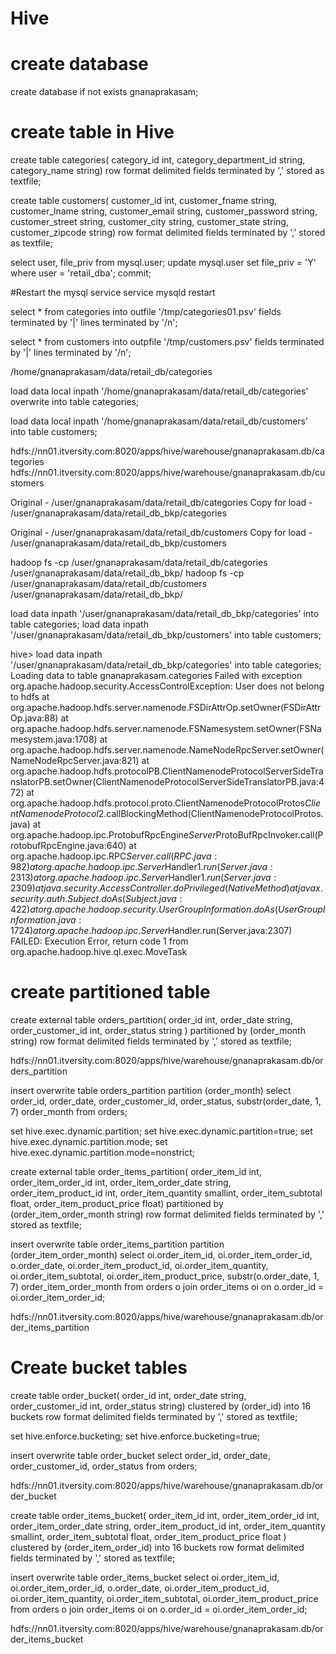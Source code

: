 # Hive

# create database

create database if not exists gnanaprakasam;

# create table in Hive

create table categories(
category_id int,
category_department_id string,
category_name string)
row format delimited fields terminated by ','
stored as textfile;

create table customers(
customer_id  int,
customer_fname string,
customer_lname string,
customer_email string,
customer_password string,
customer_street string,
customer_city string,
customer_state string,
customer_zipcode string)
row format delimited fields terminated by ','
stored as textfile;
 
select user, file_priv from mysql.user;
update mysql.user set file_priv = 'Y' where user = 'retail_dba';
commit;

#Restart the mysql service
service mysqld restart

 select * from categories into outfile '/tmp/categories01.psv' fields terminated by '|' lines terminated by '/n';

 select * from customers into outpfile '/tmp/customers.psv' fields terminated by '|' lines terminated by '/n';

 /home/gnanaprakasam/data/retail_db/categories

 load data local inpath '/home/gnanaprakasam/data/retail_db/categories' overwrite into table categories;

 load data local inpath '/home/gnanaprakasam/data/retail_db/customers' into table customers;

hdfs://nn01.itversity.com:8020/apps/hive/warehouse/gnanaprakasam.db/categories
hdfs://nn01.itversity.com:8020/apps/hive/warehouse/gnanaprakasam.db/customers

Original - /user/gnanaprakasam/data/retail_db/categories
Copy for load - /user/gnanaprakasam/data/retail_db_bkp/categories

Original - /user/gnanaprakasam/data/retail_db/customers
Copy for load - /user/gnanaprakasam/data/retail_db_bkp/customers

hadoop fs -cp /user/gnanaprakasam/data/retail_db/categories /user/gnanaprakasam/data/retail_db_bkp/
hadoop fs -cp /user/gnanaprakasam/data/retail_db/customers /user/gnanaprakasam/data/retail_db_bkp/

load data inpath '/user/gnanaprakasam/data/retail_db_bkp/categories' into table categories;
load data inpath '/user/gnanaprakasam/data/retail_db_bkp/customers' into table customers;

hive> load data inpath '/user/gnanaprakasam/data/retail_db_bkp/categories' into table categories;
Loading data to table gnanaprakasam.categories
Failed with exception org.apache.hadoop.security.AccessControlException: User does not belong to hdfs
        at org.apache.hadoop.hdfs.server.namenode.FSDirAttrOp.setOwner(FSDirAttrOp.java:88)
        at org.apache.hadoop.hdfs.server.namenode.FSNamesystem.setOwner(FSNamesystem.java:1708)
        at org.apache.hadoop.hdfs.server.namenode.NameNodeRpcServer.setOwner(NameNodeRpcServer.java:821)
        at org.apache.hadoop.hdfs.protocolPB.ClientNamenodeProtocolServerSideTranslatorPB.setOwner(ClientNamenodeProtocolServerSideTranslatorPB.java:472)
        at org.apache.hadoop.hdfs.protocol.proto.ClientNamenodeProtocolProtos$ClientNamenodeProtocol$2.callBlockingMethod(ClientNamenodeProtocolProtos.java)
        at org.apache.hadoop.ipc.ProtobufRpcEngine$Server$ProtoBufRpcInvoker.call(ProtobufRpcEngine.java:640)
        at org.apache.hadoop.ipc.RPC$Server.call(RPC.java:982)
        at org.apache.hadoop.ipc.Server$Handler$1.run(Server.java:2313)
        at org.apache.hadoop.ipc.Server$Handler$1.run(Server.java:2309)
        at java.security.AccessController.doPrivileged(Native Method)
        at javax.security.auth.Subject.doAs(Subject.java:422)
        at org.apache.hadoop.security.UserGroupInformation.doAs(UserGroupInformation.java:1724)
        at org.apache.hadoop.ipc.Server$Handler.run(Server.java:2307)
FAILED: Execution Error, return code 1 from org.apache.hadoop.hive.ql.exec.MoveTask

# create partitioned table

create external table orders_partition(
order_id int,
order_date string,
order_customer_id int,
order_status string
)
partitioned by (order_month string)
row format delimited fields terminated by ','
stored as textfile;

hdfs://nn01.itversity.com:8020/apps/hive/warehouse/gnanaprakasam.db/orders_partition

insert overwrite table orders_partition partition (order_month)
select order_id, order_date, order_customer_id, order_status, substr(order_date, 1, 7) order_month from orders;

set hive.exec.dynamic.partition;
set hive.exec.dynamic.partition=true;
set hive.exec.dynamic.partition.mode;
set hive.exec.dynamic.partition.mode=nonstrict;

create external table order_items_partition(
order_item_id int,
order_item_order_id int,
order_item_order_date string,
order_item_product_id int,
order_item_quantity smallint,
order_item_subtotal float,
order_item_product_price float)
partitioned by (order_item_order_month string)
row format delimited fields terminated by ','
stored as textfile;

insert overwrite table order_items_partition partition (order_item_order_month)
select oi.order_item_id, oi.order_item_order_id, o.order_date, oi.order_item_product_id, oi.order_item_quantity, 
oi.order_item_subtotal, oi.order_item_product_price, substr(o.order_date, 1, 7) order_item_order_month from orders o join order_items oi
on o.order_id = oi.order_item_order_id;

hdfs://nn01.itversity.com:8020/apps/hive/warehouse/gnanaprakasam.db/order_items_partition

# Create bucket tables

create table order_bucket(
order_id int,
order_date string,
order_customer_id int,
order_status string)
clustered by (order_id) into 16 buckets
row format delimited fields terminated by ','
stored as textfile;

set hive.enforce.bucketing;
set hive.enforce.bucketing=true;

insert overwrite table order_bucket
select order_id, order_date, order_customer_id, order_status from orders;

hdfs://nn01.itversity.com:8020/apps/hive/warehouse/gnanaprakasam.db/order_bucket


create table order_items_bucket(
order_item_id int,
order_item_order_id int,
order_item_order_date string,
order_item_product_id int,
order_item_quantity smallint,
order_item_subtotal float,
order_item_product_price float
)
clustered by (order_item_order_id) into 16 buckets
row format delimited fields terminated by ','
stored as textfile;


insert overwrite table order_items_bucket
select oi.order_item_id, oi.order_item_order_id, o.order_date, oi.order_item_product_id, oi.order_item_quantity, 
oi.order_item_subtotal, oi.order_item_product_price from orders o join order_items oi
on o.order_id = oi.order_item_order_id;

hdfs://nn01.itversity.com:8020/apps/hive/warehouse/gnanaprakasam.db/order_items_bucket
